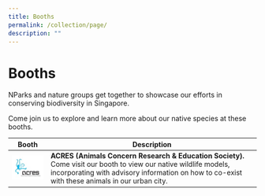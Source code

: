 ```yaml
---
title: Booths
permalink: /collection/page/
description: ""
---
```

# Booths

NParks and nature groups get together to showcase our efforts in conserving biodiversity in Singapore.

Come join us to explore and learn more about our native species at these booths.



| Booth  | Description |
| -------- | -------- |
| ![Alt text for image on Isomer site](/images/ACRES%20image.jpg)     | **ACRES (Animals Concern Research & Education Society).** Come visit our booth to view our native wildlife models, incorporating with advisory information on how to co-exist with these animals in our urban city.     |

